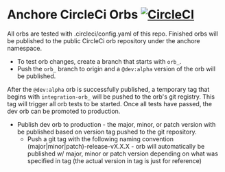 # Anchore CircleCi Orbs [![CircleCI](https://circleci.com/gh/anchore/circleci-orbs/tree/master.svg?style=svg)](https://circleci.com/gh/anchore/circleci-orbs/tree/master)
All orbs are tested with .circleci/config.yaml of this repo. Finished orbs will be published to the public CircleCi orb repository under the anchore namespace.

* To test orb changes, create a branch that starts with `orb_`. 
* Push the `orb_` branch to origin and a `@dev:alpha` version of the orb will be published. 

After the `@dev:alpha` orb is successfully published, a temporary tag that begins with `integration-orb_` will be pushed to the orb's git registry. This tag will trigger all orb tests to be started. Once all tests have passed, the dev orb can be promoted to production.

* Publish dev orb to production - the major, minor, or patch version with be published based on version tag pushed to the git repository.
  * Push a git tag with the following naming convention (major|minor|patch)-release-vX.X.X - orb will automatically be published w/ major, minor or patch version depending on what was specified in tag (the actual version in tag is just for reference)